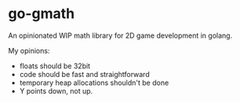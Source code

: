 # go-gmath

An opinionated WIP math library for 2D game development in golang.

My opinions:
- floats should be 32bit
- code should be fast and straightforward
- temporary heap allocations shouldn't be done
- Y points down, not up.